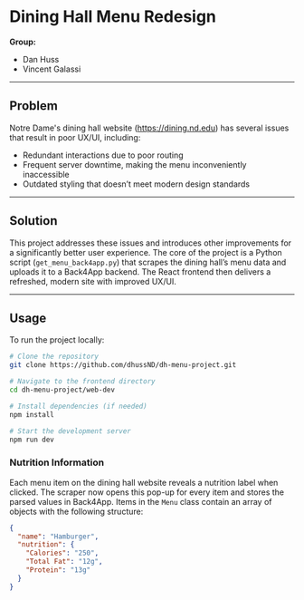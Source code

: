 # Dining Hall Menu Redesign

**Group:**  
- Dan Huss  
- Vincent Galassi  

---

## Problem

Notre Dame's dining hall website (https://dining.nd.edu) has several issues that result in poor UX/UI, including:

- Redundant interactions due to poor routing
- Frequent server downtime, making the menu inconveniently inaccessible
- Outdated styling that doesn’t meet modern design standards

---

## Solution

This project addresses these issues and introduces other improvements for a significantly better user experience. The core of the project is a Python script (`get_menu_back4app.py`) that scrapes the dining hall’s menu data and uploads it to a Back4App backend. The React frontend then delivers a refreshed, modern site with improved UX/UI.

---

## Usage

To run the project locally:

```bash
# Clone the repository
git clone https://github.com/dhussND/dh-menu-project.git

# Navigate to the frontend directory
cd dh-menu-project/web-dev

# Install dependencies (if needed)
npm install

# Start the development server
npm run dev
```

### Nutrition Information

Each menu item on the dining hall website reveals a nutrition label when
clicked. The scraper now opens this pop-up for every item and stores the parsed
values in Back4App. Items in the `Menu` class contain an array of objects with
the following structure:

```json
{
  "name": "Hamburger",
  "nutrition": {
    "Calories": "250",
    "Total Fat": "12g",
    "Protein": "13g"
  }
}
```

